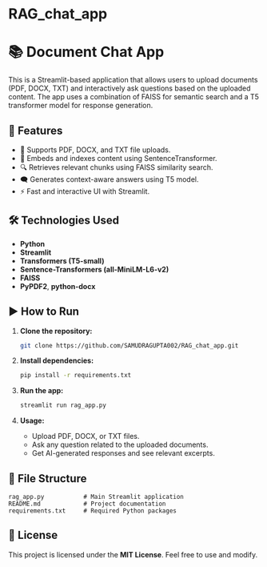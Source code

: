 # RAG_chat_app

# 📚 Document Chat App

This is a Streamlit-based application that allows users to upload documents (PDF, DOCX, TXT) and interactively ask questions based on the uploaded content. The app uses a combination of FAISS for semantic search and a T5 transformer model for response generation.

## 🔧 Features

* 📄 Supports PDF, DOCX, and TXT file uploads.
* 🧠 Embeds and indexes content using SentenceTransformer.
* 🔍 Retrieves relevant chunks using FAISS similarity search.
* 🗨️ Generates context-aware answers using T5 model.
* ⚡ Fast and interactive UI with Streamlit.

## 🛠️ Technologies Used

* **Python**
* **Streamlit**
* **Transformers (T5-small)**
* **Sentence-Transformers (all-MiniLM-L6-v2)**
* **FAISS**
* **PyPDF2**, **python-docx**

## ▶️ How to Run

1. **Clone the repository:**

   ```bash
   git clone https://github.com/SAMUDRAGUPTA002/RAG_chat_app.git
   ```

2. **Install dependencies:**

   ```bash
   pip install -r requirements.txt
   ```

3. **Run the app:**

   ```bash
   streamlit run rag_app.py
   ```

4. **Usage:**

   * Upload PDF, DOCX, or TXT files.
   * Ask any question related to the uploaded documents.
   * Get AI-generated responses and see relevant excerpts.

## 📂 File Structure

```
rag_app.py           # Main Streamlit application
README.md            # Project documentation
requirements.txt     # Required Python packages
```

## 📄 License

This project is licensed under the **MIT License**. Feel free to use and modify.

